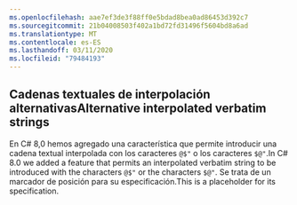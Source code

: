 ```yaml
---
ms.openlocfilehash: aae7ef3de3f88ff0e5bdad8bea0ad86453d392c7
ms.sourcegitcommit: 21b04008503f402a1bd72fd31496f5604bd8a6ad
ms.translationtype: MT
ms.contentlocale: es-ES
ms.lasthandoff: 03/11/2020
ms.locfileid: "79484193"
---
```

## <a name="alternative-interpolated-verbatim-strings"></a><span data-ttu-id="c9f7d-101">Cadenas textuales de interpolación alternativas</span><span class="sxs-lookup"><span data-stu-id="c9f7d-101">Alternative interpolated verbatim strings</span></span>

<span data-ttu-id="c9f7d-102">En C# 8,0 hemos agregado una característica que permite introducir una cadena textual interpolada con los caracteres `@$"` o los caracteres `$@"`.</span><span class="sxs-lookup"><span data-stu-id="c9f7d-102">In C# 8.0 we added a feature that permits an interpolated verbatim string to be introduced with the characters `@$"` or the characters `$@"`.</span></span>  <span data-ttu-id="c9f7d-103">Se trata de un marcador de posición para su especificación.</span><span class="sxs-lookup"><span data-stu-id="c9f7d-103">This is a placeholder for its specification.</span></span>
